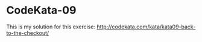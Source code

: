 # CodeKata-09

This is my solution for this exercise: http://codekata.com/kata/kata09-back-to-the-checkout/
